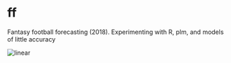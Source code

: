 # ff

Fantasy football forecasting (2018). Experimenting with R, plm, and models of little accuracy

![linear](https://user-images.githubusercontent.com/13923102/43371906-81cbd4c0-9368-11e8-9e33-9a8db880802d.png)
